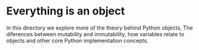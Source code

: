 # Everything is an object
In this directory we explore more of the theory behind Python objects,  The diferences between mutability and immutability, how variables relate to objects and other core Python implementation concepts.